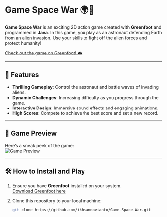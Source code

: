# Game Space War 🌍👾

**Game Space War** is an exciting 2D action game created with **Greenfoot** and programmed in **Java**. In this game, you play as an astronaut defending Earth from an alien invasion. Use your skills to fight off the alien forces and protect humanity!

[Check out the game on Greenfoot! 🎮](https://www.greenfoot.org/scenarios/32053)

---

## 🌟 Features
- **Thrilling Gameplay**: Control the astronaut and battle waves of invading aliens.
- **Dynamic Challenges**: Increasing difficulty as you progress through the game.
- **Interactive Design**: Immersive sound effects and engaging animations.
- **High Scores**: Compete to achieve the best score and set a new record.

---

## 📸 Game Preview
Here’s a sneak peek of the game:  
![Game Preview](images/game-preview.png)

---

## 🛠️ How to Install and Play

1. Ensure you have **Greenfoot** installed on your system.  
   [Download Greenfoot here](https://www.greenfoot.org/download)

2. Clone this repository to your local machine:
   ```bash
   git clone https://github.com/ikhsannovianto/Game-Space-War.git
